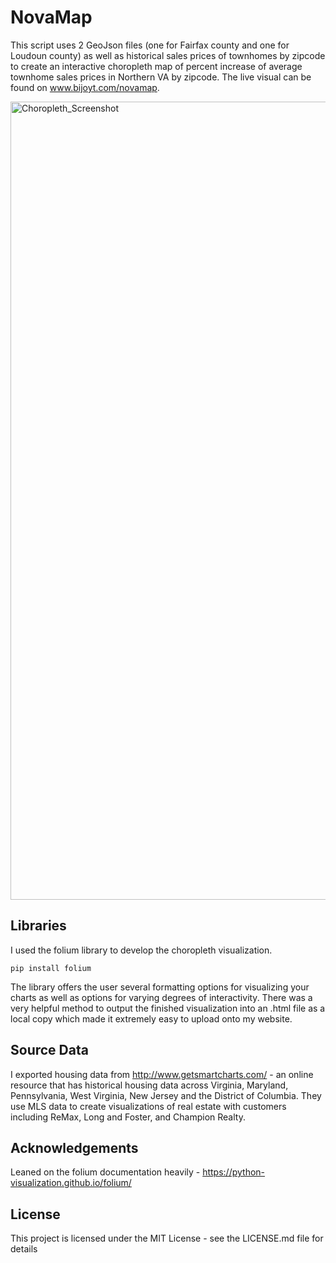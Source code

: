 # NovaMap
This script uses 2 GeoJson files (one for Fairfax county and one for Loudoun county) as well as historical sales prices of townhomes by zipcode to create an interactive choropleth map of percent increase of average townhome sales prices in Northern VA by zipcode. The live visual can be found on www.bijoyt.com/novamap. 

<img width="1277" alt="Choropleth_Screenshot" src="https://user-images.githubusercontent.com/7709854/112723058-1cfd1300-8ee3-11eb-8fca-b105a91c723a.png">

## Libraries
I used the folium library to develop the choropleth visualization. 

```
pip install folium
```

The library offers the user several formatting options for visualizing your charts as well as options for varying degrees of interactivity. There was a very helpful method to output the finished visualization into an .html file as a local copy which made it extremely easy to upload onto my website. 

## Source Data
I exported housing data from http://www.getsmartcharts.com/ - an online resource that has historical housing data across Virginia, Maryland, Pennsylvania,
West Virginia, New Jersey and the District of Columbia. They use MLS data to create visualizations of real estate with customers including ReMax, Long and Foster, and Champion Realty. 

## Acknowledgements
Leaned on the folium documentation heavily - https://python-visualization.github.io/folium/

## License
This project is licensed under the MIT License - see the LICENSE.md file for details
